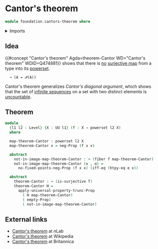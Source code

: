 # Cantor's theorem

```agda
module foundation.cantors-theorem where
```

<details><summary>Imports</summary>

```agda
open import foundation.dependent-pair-types
open import foundation.function-extensionality
open import foundation.logical-equivalences
open import foundation.negation
open import foundation.powersets
open import foundation.propositional-truncations
open import foundation.surjective-maps
open import foundation.universe-levels

open import foundation-core.empty-types
open import foundation-core.fibers-of-maps
open import foundation-core.propositions
```

</details>

## Idea

{{#concept "Cantor's theorem" Agda=theorem-Cantor WD="Cantor's theorem" WDID=Q474881}}
shows that there is [no](foundation-core.negation.md)
[surjective map](foundation.surjective-maps.md) from a type into its
[powerset](foundation.powersets.md).

```text
  ¬ (A ↠ 𝒫(A))
```

Cantor's theorem generalizes _Cantor's diagonal argument_, which shows that the
set of [infinite sequences](foundation.sequences.md) on a set with two distinct
elements is [uncountable](set-theory.uncountable-sets.md).

## Theorem

```agda
module _
  {l1 l2 : Level} {X : UU l1} (f : X → powerset l2 X)
  where

  map-theorem-Cantor : powerset l2 X
  map-theorem-Cantor x = neg-Prop (f x x)

  abstract
    not-in-image-map-theorem-Cantor : ¬ (fiber f map-theorem-Cantor)
    not-in-image-map-theorem-Cantor (x , α) =
      no-fixed-points-neg-Prop (f x x) (iff-eq (htpy-eq α x))

  abstract
    theorem-Cantor : ¬ (is-surjective f)
    theorem-Cantor H =
      apply-universal-property-trunc-Prop
        ( H map-theorem-Cantor)
        ( empty-Prop)
        ( not-in-image-map-theorem-Cantor)
```

## External links

- [Cantor's theorem](https://ncatlab.org/nlab/show/Cantor%27s+theorem) at $n$Lab
- [Cantor's theorem](https://en.wikipedia.org/wiki/Cantor%27s_theorem) at
  Wikipedia
- [Cantor's theorem](https://www.britannica.com/science/Cantors-theorem) at
  Britannica
